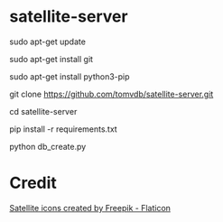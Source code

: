 # satellite-server

sudo apt-get update

sudo apt-get install git

sudo apt-get install python3-pip

git clone https://github.com/tomvdb/satellite-server.git

cd satellite-server

pip install -r requirements.txt

python db_create.py




# Credit
<a href="https://www.flaticon.com/free-icons/satellite" title="satellite icons">Satellite icons created by Freepik - Flaticon</a>